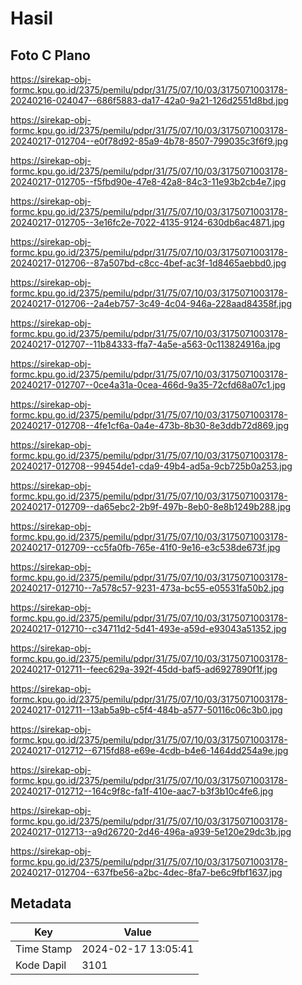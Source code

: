 # Hasil

## Foto C Plano

https://sirekap-obj-formc.kpu.go.id/2375/pemilu/pdpr/31/75/07/10/03/3175071003178-20240216-024047--686f5883-da17-42a0-9a21-126d2551d8bd.jpg

https://sirekap-obj-formc.kpu.go.id/2375/pemilu/pdpr/31/75/07/10/03/3175071003178-20240217-012704--e0f78d92-85a9-4b78-8507-799035c3f6f9.jpg

https://sirekap-obj-formc.kpu.go.id/2375/pemilu/pdpr/31/75/07/10/03/3175071003178-20240217-012705--f5fbd90e-47e8-42a8-84c3-11e93b2cb4e7.jpg

https://sirekap-obj-formc.kpu.go.id/2375/pemilu/pdpr/31/75/07/10/03/3175071003178-20240217-012705--3e16fc2e-7022-4135-9124-630db6ac4871.jpg

https://sirekap-obj-formc.kpu.go.id/2375/pemilu/pdpr/31/75/07/10/03/3175071003178-20240217-012706--87a507bd-c8cc-4bef-ac3f-1d8465aebbd0.jpg

https://sirekap-obj-formc.kpu.go.id/2375/pemilu/pdpr/31/75/07/10/03/3175071003178-20240217-012706--2a4eb757-3c49-4c04-946a-228aad84358f.jpg

https://sirekap-obj-formc.kpu.go.id/2375/pemilu/pdpr/31/75/07/10/03/3175071003178-20240217-012707--11b84333-ffa7-4a5e-a563-0c113824916a.jpg

https://sirekap-obj-formc.kpu.go.id/2375/pemilu/pdpr/31/75/07/10/03/3175071003178-20240217-012707--0ce4a31a-0cea-466d-9a35-72cfd68a07c1.jpg

https://sirekap-obj-formc.kpu.go.id/2375/pemilu/pdpr/31/75/07/10/03/3175071003178-20240217-012708--4fe1cf6a-0a4e-473b-8b30-8e3ddb72d869.jpg

https://sirekap-obj-formc.kpu.go.id/2375/pemilu/pdpr/31/75/07/10/03/3175071003178-20240217-012708--99454de1-cda9-49b4-ad5a-9cb725b0a253.jpg

https://sirekap-obj-formc.kpu.go.id/2375/pemilu/pdpr/31/75/07/10/03/3175071003178-20240217-012709--da65ebc2-2b9f-497b-8eb0-8e8b1249b288.jpg

https://sirekap-obj-formc.kpu.go.id/2375/pemilu/pdpr/31/75/07/10/03/3175071003178-20240217-012709--cc5fa0fb-765e-41f0-9e16-e3c538de673f.jpg

https://sirekap-obj-formc.kpu.go.id/2375/pemilu/pdpr/31/75/07/10/03/3175071003178-20240217-012710--7a578c57-9231-473a-bc55-e05531fa50b2.jpg

https://sirekap-obj-formc.kpu.go.id/2375/pemilu/pdpr/31/75/07/10/03/3175071003178-20240217-012710--c34711d2-5d41-493e-a59d-e93043a51352.jpg

https://sirekap-obj-formc.kpu.go.id/2375/pemilu/pdpr/31/75/07/10/03/3175071003178-20240217-012711--feec629a-392f-45dd-baf5-ad6927890f1f.jpg

https://sirekap-obj-formc.kpu.go.id/2375/pemilu/pdpr/31/75/07/10/03/3175071003178-20240217-012711--13ab5a9b-c5f4-484b-a577-50116c06c3b0.jpg

https://sirekap-obj-formc.kpu.go.id/2375/pemilu/pdpr/31/75/07/10/03/3175071003178-20240217-012712--6715fd88-e69e-4cdb-b4e6-1464dd254a9e.jpg

https://sirekap-obj-formc.kpu.go.id/2375/pemilu/pdpr/31/75/07/10/03/3175071003178-20240217-012712--164c9f8c-fa1f-410e-aac7-b3f3b10c4fe6.jpg

https://sirekap-obj-formc.kpu.go.id/2375/pemilu/pdpr/31/75/07/10/03/3175071003178-20240217-012713--a9d26720-2d46-496a-a939-5e120e29dc3b.jpg

https://sirekap-obj-formc.kpu.go.id/2375/pemilu/pdpr/31/75/07/10/03/3175071003178-20240217-012704--637fbe56-a2bc-4dec-8fa7-be6c9fbf1637.jpg


## Metadata

| Key        | Value               |
| ---------- | ------------------- |
| Time Stamp | 2024-02-17 13:05:41 |
| Kode Dapil | 3101                |



